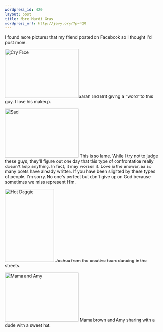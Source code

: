 ```yaml
--- 
wordpress_id: 420
layout: post
title: More Mardi Gras
wordpress_url: http://jevy.org/?p=420
---
```

I found more pictures that my friend posted on Facebook so I thought I'd post more.

<a href="http://www.flickr.com/photos/jevy/405813213/" class="tt-flickr"><img src="http://farm1.static.flickr.com/148/405813213_759708bda8_m.jpg" alt="Cry Face" border="0" height="160" width="240" /></a>Sarah and Brit giving a "word" to this guy.  I love his makeup.

<a href="http://www.flickr.com/photos/jevy/405813184/" class="tt-flickr"><img src="http://farm1.static.flickr.com/154/405813184_1cef3a8347_m.jpg" alt="Sad" border="0" height="160" width="240" /></a>  This is so lame. While I try not to judge these guys, they'll figure out one day that this type of confrontation really doesn't help anything. In fact, it may worsen it. Love is the answer, as so many poets have already written.  If you have been slighted by these types of people. I'm sorry. No one's perfect but don't give up on God because sometimes we miss represent Him.

<a href="http://www.flickr.com/photos/jevy/405813063/" class="tt-flickr"><img src="http://farm1.static.flickr.com/130/405813063_e868479f72_m.jpg" alt="Hot Doggie" border="0" height="240" width="160" /></a>  Joshua from the creative team dancing in the streets.

<a href="http://www.flickr.com/photos/jevy/405813121/" class="tt-flickr"><img src="http://farm1.static.flickr.com/154/405813121_b8590e9157_m.jpg" alt="Mama and Amy" border="0" height="160" width="240" /></a>  Mama brown and Amy sharing with a dude with a sweet hat.

